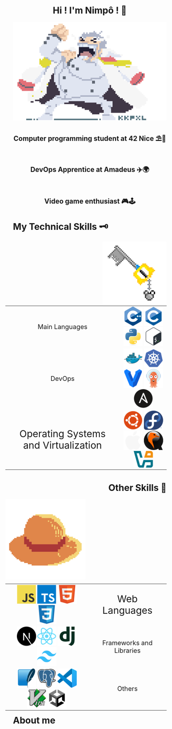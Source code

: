 <div id="user-content-toc">
  <ul align="center" style="list-style: none;">
    <summary>
      <h1>Hi ! I'm Nimpô ! 👾</h1>
    </summary>
  </ul>
</div>

<div id="user-content-toc">
	<ul align="center" style="list-style: none;">
		<img src="assets/Garp.gif" />
		<summary>
			<h2>Computer programming student at 42 Nice ⛱👒</h2><br />
			<h2>DevOps Apprentice at Amadeus ✈️🌍</h2><br />
			<h2>Video game enthusiast 🎮🕹️</h2>
		</summary>
	</ul>
</div>

#

<div id="user-content-toc">
  <ul align="left">
    <summary>
      <h1>My Technical Skills 🗝️</h1>
    </summary>
  </ul>
</div>

<img align="right" src="assets/keyblade.gif">

<table>
  <tr>
    <td align="center" valign="middle" style="font-size: 20px;">
      Main Languages
    </td>
    <td align="center" valign="middle">
      <img src="assets/languages/C++%20(CPlusPlus).svg" width="60" alt="C++" />
      <img src="assets/languages/C.svg" width="60" alt="C"/>
      <img src="assets/languages/Python.svg" width="60" alt="Python" />
      <img src="assets/languages/Bash.svg" width="60" alt="Bash"/>
    </td>
  </tr>

  <tr>
    <td align="center" valign="middle" style="font-size: 20px;">
      DevOps
    </td>
    <td align="center" valign="middle">
      <img src="assets/devops/Docker.svg" width="60" alt="Docker" />
      <img src="assets/devops/Kubernetes.svg" width="60" alt="Kubernetes" />
      <img src="assets/devops/HashiCorp%20Vagrant.svg" width="60" alt="Vagrant" />
      <img src="assets/devops/Argo%20CD.svg" width="60" alt="Argo CD"/>
      <img src="assets/devops/Ansible.svg" width="60" alt="Ansible"/>
    </td>
  </tr>

  <tr>
    <td align="center" valign="middle" style="font-size: 30px;">
      Operating Systems and Virtualization
    </td>
    <td align="center" valign="middle">
      <img src="assets/os/Ubuntu.svg" width="60" alt="Ubuntu" />
      <img src="assets/os/Fedora.svg" width="60" alt="Fedora" />
      <img src="assets/os/Apple.svg" width="60" alt="MacOS" />
      <img src="assets/vm/qemu.svg" width="60" alt="QEMU" />
      <img src="assets/vm/virtualbox.svg" width="60" alt="Virtual Box" />
    </td>
  </tr>
</table>

<div id="user-content-toc">
  <ul align="right">
    <summary>
      <h1>Other Skills 👒</h1>
    </summary>
  </ul>
</div>

<img align="left" src="assets/strawhat.gif" width="250">

<table align="right">
  <tr>
    <td align="center" valign="middle" width="370">
      <img src="assets/web/JavaScript.svg" width="60" alt="JavaScript" />
      <img src="assets/web/TypeScript.svg" width="60" alt="TypeScript" />
      <img src="assets/web/HTML5.svg" width="60" alt="HTML5" />
      <img src="assets/web/CSS3.svg" width="60" alt="CSS3" />
    </td>
    <td align="center" valign="middle" style="font-size: 30px;" width="245">
      Web Languages
    </td>
  </tr>

  <tr>
    <td align="center" valign="middle">
      <img src="assets/web/Next.js.svg" width="60" alt="Next.js" />
      <img src="assets/web/React.svg" width="60" alt="React" />
      <img src="assets/web/Django.svg" width="60" alt="Python Django" />
      <img src="assets/web/Tailwind%20CSS.svg" width="60" alt="Tailwind" />
    </td>
    <td align="center" valign="middle" style="font-size: 20px;">
      Frameworks and Libraries
    </td>
  </tr>

  <tr>
    <td align="center" valign="middle">
      <img src="assets/databases/SQLite.svg" width="60" alt="SQLite" />
      <img src="assets/databases/PostgresSQL.svg" width="60" alt="PostgresSQL" />
      <img src="assets/text-editors/Visual%20Studio%20Code%20(VS%20Code).svg" width="60" alt="Visual Studio Code" />
      <img src="assets/text-editors/Vim.svg" width="60" alt="Vim" />
      <img src="assets/game-engine/Unity.svg" width="60" alt="Unity" />
    </td>
    <td align="center" valign="middle" style="font-size: 20px;">
      Others
    </td>
  </tr>
</table>

<br />
<br />
<br />
<br />
<br />
<br />
<br />
<br />
<br />
<br />
<br />

#

<div id="user-content-toc">
  <ul align="left">
    <summary>
      <h1>About me</h1>
    </summary>
  </ul>
</div>

<!-- - 🔭 I’m currently working on **Kubernetes, Argo CD, and all other DevOps's tools you can imagine** (and maining **[Azucena on Tekken 8](https://fr.bandainamcoent.eu/tekken/tekken-8/characters/azucena-milagros-ortiz-castillo)**, I am ranked `Assailant`)
- 🌱 I’m currently learning **the job of a DevOps** (and **Unity** for making video games)
- 📫 How to reach me: <marwan.ayoub.pro@gmail.com> ([Discord](https://discordapp.com/users/410390554212564992) and [PlayStation](https://profile.playstation.com/Nimpo__))

## About me
Passionate about programming and video games, and a budding professional in the world of DevOps, I spend my time exploring new interests and improving in the areas I am most passionate about. As a student at 42 Nice, it is here that I discovered the world of programming, shaping who I have become today: a code enthusiast, a technology lover, and above all, a fan of **<u>automation</u>**. -->
